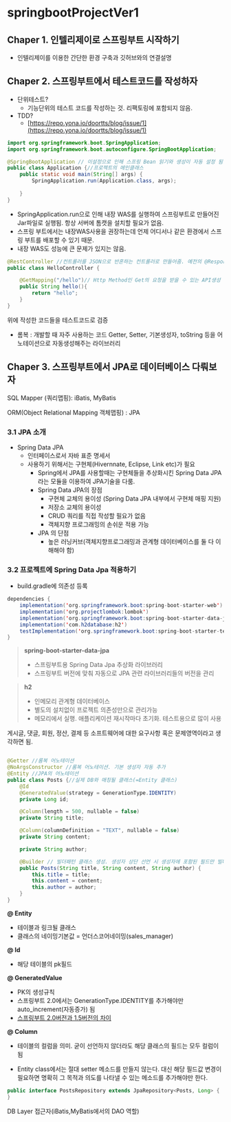 # springbootProjectVer1
## Chaper 1. 인텔리제이로 스프링부트 시작하기

- 인텔리제이를 이용한 간단한 환경 구축과 깃허브와의 연결설명

## Chaper 2. 스프링부트에서 테스트코드를 작성하자



- 단위테스트?
    - 기능단위의 테스트 코드를 작성하는 것. 리팩토링에 포함되지 않음.
- TDD?
    - [https://repo.yona.io/doortts/blog/issue/1](https://repo.yona.io/doortts/blog/issue/1)

```java
import org.springframework.boot.SpringApplication;
import org.springframework.boot.autoconfigure.SpringBootApplication;

@SpringBootApplication // 이설정으로 인해 스프링 Bean 읽기와 생성이 자동 설정 됨.
public class Application {//프로젝트의 메인클래스
    public static void main(String[] args) {
        SpringApplication.run(Application.class, args);
       
    }
}
```

- SpringApplication.run으로 인해 내장 WAS를 실행하여 스프링부트로 만들어진 Jar파일로 실행됨. 항상 서버에 톰캣을 설치할 필요가 없음.
- 스프링 부트에서는 내장WAS사용을 권장하는데 언제 어디서나 같은 환경에서 스프링 부트를 배포할 수 있기  때문.
- 내장 WAS도 성능에 큰 문제가 있지는 않음.

```java
@RestController //컨트롤러를 JSON으로 반혼하는 컨트롤러로 만들어줌. 예전의 @ResponseBody역할
public class HelloController {

    @GetMapping("/hello")// Http Method인 Get의 요청을 받을 수 있는 API생성 예전의 @RequestMapping
    public String hello(){
        return "hello";
    }
}
```

위에 작성한 코드들을 테스트코드로 검증

- 롬복 : 개발할 때 자주 사용하는 코드 Getter, Setter, 기본생성자, toString 등을 어노테이션으로 자동생성해주는 라이브러리

## Chaper 3. 스프링부트에서 JPA로 데이터베이스 다뤄보자

SQL Mapper (쿼리맵핑): iBatis, MyBatis 

ORM(Object Relational Mapping 객체맵핑) : JPA 

### 3.1 JPA 소개

- Spring Data JPA
    - 인터페이스로서 자바 표준 명세서
    - 사용하기 위해서는 구현체(Hivernnate, Eclipse, Link etc)가 필요
        - Spring에서 JPA를 사용할때는 구현체들을 추상화시킨 Spring Data JPA 라는 모듈을 이용하여 JPA기술을 다룸.
        - Spring Data JPA의 장점
            - 구현체 교체의 용이성 (Spring Data JPA 내부에서 구현체 매핑 지원)
            - 저장소 교체의 용이성
            - CRUD 쿼리를 직접 작성할 필요가 없음
            - 객체지향 프로그래밍의 손쉬운 적용 가능
        - JPA 의 단점
            - 높은 러닝커브(객체지향프로그래밍과 관계형 데이터베이스를 둘 다 이해해야 함)

### 3.2 프로젝트에 Spring Data Jpa 적용하기

- build.gradle에 의존성 등록

```java
dependencies {
    implementation('org.springframework.boot:spring-boot-starter-web')
    implementation('org.projectlombok:lombok')
    implementation('org.springframework.boot:spring-boot-starter-data-jpa')
    implementation('com.h2database:h2') 
    testImplementation('org.springframework.boot:spring-boot-starter-test')
}
```

> **spring-boot-starter-data-jpa**
> 
> - 스프링부트용 Spring Data Jpa 추상화 라이브러리
> - 스프링부트 버전에 맞춰 자동으로 JPA 관련 라이브러리들의 버전을 관리

> **h2**
> 
> - 인메모리 관계형 데이터베이스
> - 별도의 설치없이 프로젝트 의존성만으로 관리가능
> - 메모리에서 실행. 애플리케이션 재시작마다 초기화. 테스트용으로 많이 사용



게시글, 댓글, 회원, 정산, 결제 등 소프트웨어에 대한 요구사항 혹은 문제영역이라고 생각하면 됨. 

```java

@Getter //롬복 어노테이션
@NoArgsConstructor //롬복 어노테이션. 기본 생성자 자동 추가
@Entity //JPA의 어노테이션
public class Posts {//실제 DB와 매칭될 클래스(=Entity 클래스)
    @Id
    @GeneratedValue(strategy = GenerationType.IDENTITY)
    private Long id;

    @Column(length = 500, nullable = false)
    private String title;

    @Column(columnDefinition = "TEXT", nullable = false)
    private String content;

    private String author;

    @Builder // 빌더패턴 클래스 생성. 생성자 상단 선언 시 생성자에 포함된 필드만 빌더에 포함.
    public Posts(String title, String content, String author) {
        this.title = title;
        this.content = content;
        this.author = author;
    }
}
```

**@ Entity**

- 테이블과 링크될 클래스
- 클래스의 네이밍기본값 = 언더스코어네이밍(sales_manager)

**@ Id**

- 해당 테이블의 pk필드

**@ GeneratedValue**

- PK의 생성규칙
- 스프링부트 2.0에서는 GenerationType.IDENTITY를 추가해야만 auto_increment(자동증가) 됨
- [스프링부트 2.0버전과 1.5버전의 차이](https://jojoldu.tistory.com/295)

**@ Column**

- 테이블의 컬럼을 의미. 굳이 선언하지 않더라도 해당 클래스의 필드는 모두 컬럼이 됨

- Entity class에서는 절대 setter 메소드를 만들지 않는다. 대신 해당 필드값 변경이 필요하면 명확히 그 목적과 의도를 나타낼 수 있는 메소드를 추가해야만 한다.

```java
public interface PostsRepository extends JpaRepository<Posts, Long> {
}
```

DB Layer 접근자(iBatis,MyBatis에서의 DAO 역할)
